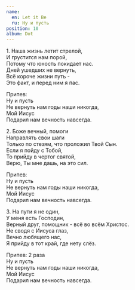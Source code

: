 ```yaml
---
name:
  en: Let it Be
  ru: Ну и пусть
position: 10
album: Dot
---
```


<span class="text-muted outdent">1.</span>
Наша жизнь летит стрелой,  
И грустится нам порой,  
Потому что юность покидает нас.  
Дней ушедших не вернуть,  
Всё короче жизни путь -  
Это факт, и перед ним я пас.

<span class="text-muted">Припев:</span>  
Ну и пусть  
Не вернуть нам годы наши никогда,  
Мой Иисус  
Подарил нам вечность навсегда.

<span class="text-muted outdent">2.</span>
Боже вечный, помоги  
Направлять свои шаги  
Только по стезям, что проложил Твой Сын.  
Если я пойду с Тобой,  
То прийду в чертог святой,  
Верю, Ты мне дашь, на это сил.

<span class="text-muted">Припев:</span>  
Ну и пусть  
Не вернуть нам годы наши никогда,  
Мой Иисус  
Подарил нам вечность навсегда.

<span class="text-muted outdent">3.</span>
На пути я не один,  
У меня есть Господин,  
Верный друг, помощник - всё во всём Христос.  
Не сводя с Иисуса глаз,  
Вечно любящего нас,  
Я прийду в тот край, где нету слёз.

<span class="text-muted">Припев: 2 раза</span>  
Ну и пусть  
Не вернуть нам годы наши никогда,  
Мой Иисус  
Подарил нам вечность навсегда.
